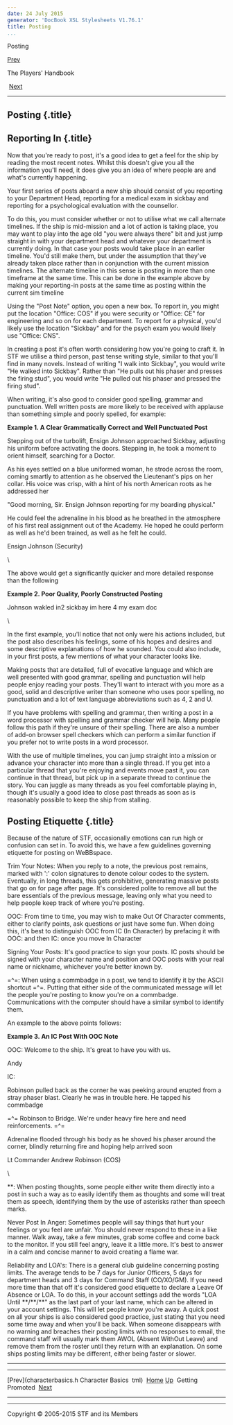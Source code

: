 ```yaml
---
date: 24 July 2015
generator: 'DocBook XSL Stylesheets V1.76.1'
title: Posting
...
```


Posting

[Prev](characterbasics.html) 

The Players' Handbook

 [Next](promotion.html)

* * * * *

Posting {.title}
-------

Reporting In {.title}
------------

Now that you're ready to post, it's a good idea to get a feel for the
ship by reading the most recent notes. Whilst this doesn't give you all
the information you'll need, it does give you an idea of where people
are and what's currently happening.

Your first series of posts aboard a new ship should consist of you
reporting to your Department Head, reporting for a medical exam in
sickbay and reporting for a psychological evaluation with the
counsellor.

To do this, you must consider whether or not to utilise what we call
alternate timelines. If the ship is mid-mission and a lot of action is
taking place, you may want to play into the age old "you were always
there" bit and just jump straight in with your department head and
whatever your department is currently doing. In that case your posts
would take place in an earlier timeline. You'd still make them, but
under the assumption that they've already taken place rather than in
conjunction with the current mission timelines. The alternate timeline
in this sense is posting in more than one timeframe at the same time.
This can be done in the example above by making your reporting-in posts
at the same time as posting within the current sim timeline

Using the "Post Note" option, you open a new box. To report in, you
might put the location "Office: COS" if you were security or "Office:
CE" for engineering and so on for each department. To report for a
physical, you'd likely use the location "Sickbay" and for the psych exam
you would likely use "Office: CNS".

In creating a post it's often worth considering how you're going to
craft it. In STF we utilise a third person, past tense writing style,
similar to that you'll find in many novels. Instead of writing "I walk
into Sickbay", you would write "He walked into Sickbay". Rather than "He
pulls out his phaser and presses the firing stud", you would write "He
pulled out his phaser and pressed the firing stud".

When writing, it's also good to consider good spelling, grammar and
punctuation. Well written posts are more likely to be received with
applause than something simple and poorly spelled, for example:

**Example 1. A Clear Grammatically Correct and Well Punctuated Post**

Stepping out of the turbolift, Ensign Johnson approached Sickbay,
adjusting his uniform before activating the doors. Stepping in, he took
a moment to orient himself, searching for a Doctor.

As his eyes settled on a blue uniformed woman, he strode across the
room, coming smartly to attention as he observed the Lieutenant's pips
on her collar. His voice was crisp, with a hint of his north American
roots as he addressed her

"Good morning, Sir. Ensign Johnson reporting for my boarding physical."

He could feel the adrenaline in his blood as he breathed in the
atmosphere of his first real assignment out of the Academy. He hoped he
could perform as well as he'd been trained, as well as he felt he could.

Ensign Johnson (Security)

\

The above would get a significantly quicker and more detailed response
than the following

**Example 2. Poor Quality, Poorly Constructed Posting**

Johnson wakled in2 sickbay im here 4 my exam doc

\

In the first example, you'll notice that not only were his actions
included, but the post also describes his feelings, some of his hopes
and desires and some descriptive explanations of how he sounded. You
could also include, in your first posts, a few mentions of what your
character looks like.

Making posts that are detailed, full of evocative language and which are
well presented with good grammar, spelling and punctuation will help
people enjoy reading your posts. They'll want to interact with you more
as a good, solid and descriptive writer than someone who uses poor
spelling, no punctuation and a lot of text language abbreviations such
as 4, 2 and U.

If you have problems with spelling and grammar, then writing a post in a
word processor with spelling and grammar checker will help. Many people
follow this path if they're unsure of their spelling. There are also a
number of add-on browser spell checkers which can perform a similar
function if you prefer not to write posts in a word processor.

With the use of multiple timelines, you can jump straight into a mission
or advance your character into more than a single thread. If you get
into a particular thread that you're enjoying and events move past it,
you can continue in that thread, but pick up in a separate thread to
continue the story. You can juggle as many threads as you feel
comfortable playing in, though it's usually a good idea to close past
threads as soon as is reasonably possible to keep the ship from
stalling.

Posting Etiquette {.title}
-----------------

Because of the nature of STF, occasionally emotions can run high or
confusion can set in. To avoid this, we have a few guidelines governing
etiquette for posting on WeBBspace.

Trim Your Notes: When you reply to a note, the previous post remains,
marked with ':' colon signatures to denote colour codes to the system.
Eventually, in long threads, this gets prohibitive, generating massive
posts that go on for page after page. It's considered polite to remove
all but the bare essentials of the previous message, leaving only what
you need to help people keep track of where you're posting.

OOC: From time to time, you may wish to make Out Of Character comments,
either to clarify points, ask questions or just have some fun. When
doing this, it's best to distinguish OOC from IC (In Character) by
prefacing it with OOC: and then IC: once you move In Character

Signing Your Posts: It's good practice to sign your posts. IC posts
should be signed with your character name and position and OOC posts
with your real name or nickname, whichever you're better known by.

=\^=: When using a commbadge in a post, we tend to identify it by the
ASCII shortcut =\^=. Putting that either side of the communicated
message will let the people you're posting to know you're on a
commbadge. Communications with the computer should have a similar symbol
to identify them.

An example to the above points follows:

**Example 3. An IC Post With OOC Note**

OOC: Welcome to the ship. It's great to have you with us.

Andy

IC:

Robinson pulled back as the corner he was peeking around erupted from a
stray phaser blast. Clearly he was in trouble here. He tapped his
commbadge

=\^= Robinson to Bridge. We're under heavy fire here and need
reinforcements. =\^=

Adrenaline flooded through his body as he shoved his phaser around the
corner, blindly returning fire and hoping help arrived soon

Lt Commander Andrew Robinson (COS)

\

\*\*: When posting thoughts, some people either write them directly into
a post in such a way as to easily identify them as thoughts and some
will treat them as speech, identifying them by the use of asterisks
rather than speech marks.

Never Post In Anger: Sometimes people will say things that hurt your
feelings or you feel are unfair. You should never respond to these in a
like manner. Walk away, take a few minutes, grab some coffee and come
back to the monitor. If you still feel angry, leave it a little more.
It's best to answer in a calm and concise manner to avoid creating a
flame war.

Reliability and LOA's: There is a general club guideline concerning
posting limits. The average tends to be 7 days for Junior Officers, 5
days for department heads and 3 days for Command Staff (CO/XO/GM). If
you need more time than that off it's considered good etiquette to
declare a Leave Of Absence or LOA. To do this, in your account settings
add the words "LOA Until \*\*/\*\*/\*\*" as the last part of your last
name, which can be altered in your account settings. This will let
people know you're away. A quick post on all your ships is also
considered good practice, just stating that you need some time away and
when you'll be back. When someone disappears with no warning and
breaches their posting limits with no responses to email, the command
staff will usually mark them AWOL (Absent WithOut Leave) and remove them
from the roster until they return with an explanation. On some ships
posting limits may be different, either being faster or slower.

* * * * *

  ------------------------ ------------------------ ------------------------
  [Prev](characterbasics.h Character Basics 
  tml)                     [Home](../index.html)
  [Up](index.html)          Getting Promoted
   [Next](promotion.html)  
  ------------------------ ------------------------ ------------------------

* * * * *

Copyright © 2005-2015 STF and its Members
